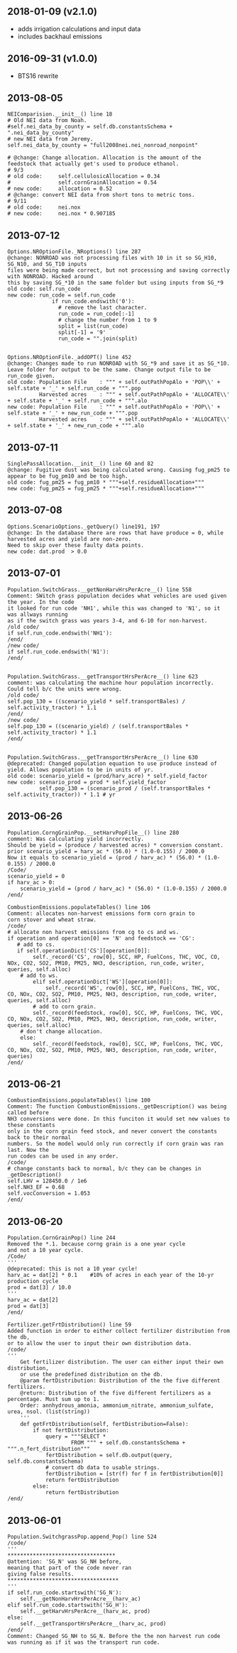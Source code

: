 2018-01-09 (v2.1.0)
-------------------
* adds irrigation calculations and input data
* includes backhaul emissions


2016-09-31 (v1.0.0)
-------------------
* BTS16 rewrite

2013-08-05
----------
    NEIComparision.__init__() line 18
    # Old NEI data from Noah.
    #self.nei_data_by_county = self.db.constantsSchema + ".nei_data_by_county"
    # new NEI data from Jeremy.
    self.nei_data_by_county = "full2008nei.nei_nonroad_nonpoint"

    # @change: Change allocation. Allocation is the amount of the feedstock that actually get's used to produce ethanol.
    # 9/3
    # old code:     self.cellulosicAllocation = 0.34
    #               self.cornGrainAllocation = 0.54
    # new code:     allocation = 0.52
    # @change: convert NEI data from short tons to metric tons.
    # 9/11
    # old code:     nei.nox
    # new code:     nei.nox * 0.907185

2013-07-12 
----------
    Options.NROptionFile._NRoptions() line 287
    @change: NONROAD was not processing files with 10 in it so SG_H10, SG_N10, and SG_T10 inputs
    files were being made correct, but not processing and saving correctly with NONROAD. Hacked around
    this by saving SG_*10 in the same folder but using inputs from SG_*9
    old code: self.run_code
    new code: run_code = self.run_code 
                  if run_code.endswith('0'):
                    # remove the last character.
                    run_code = run_code[:-1]
                    # change the number from 1 to 9
                    split = list(run_code)
                    split[-1] = '9'
                    run_code = "".join(split)
    
    
    Options.NROptionFile._addOPT() line 452
    @change: Changes made to run NONROAD with SG_*9 and save it as SG_*10.  
    Leave folder for output to be the same. Change output file to be run_code given.
    old code: Population File    : """ + self.outPathPopAlo + 'POP\\' + self.state + '_' + self.run_code + """.pop
              Harvested acres    : """ + self.outPathPopAlo + 'ALLOCATE\\' + self.state + '_' + self.run_code + """.alo
    new code: Population File    : """ + self.outPathPopAlo + 'POP\\' + self.state + '_' + new_run_code + """.pop
              Harvested acres    : """ + self.outPathPopAlo + 'ALLOCATE\\' + self.state + '_' + new_run_code + """.alo

2013-07-11
----------
    SinglePassAllocation.__init__() line 60 and 82
    @change: Fugitive dust was being calculated wrong. Causing fug_pm25 to appear to be fug_pm10 and be too high.
    old code: fug_pm25 = fug_pm10 * """+self.residueAllocation+"""
    new code: fug_pm25 = fug_pm25 * """+self.residueAllocation+"""

2013-07-08
----------
    Options.ScenarioOptions._getQuery() line191, 197
    @change: In the database there are rows that have produce = 0, while harvested acres and yield are non-zero.
    Need to skip over these faulty data points.
    new code: dat.prod  > 0.0

2013-07-01
----------
    Population.SwitchGrass.__getNonHarvHrsPerAcre__() line 558
    Comment: SWitch grass population decides what vehicles are used given the year. In the code
    it looked for run code 'NH1', while this was changed to 'N1', so it was allways running
    as if the switch grass was years 3-4, and 6-10 for non-harvest.
    /old code/
    if self.run_code.endswith('NH1'):
    /end/
    /new code/
    if self.run_code.endswith('N1'):    
    /end/


    Population.SwitchGrass.__getTransportHrsPerAcre__() line 623
    comment: was calculating the machine hour population incorrectly.
    Could tell b/c the units were wrong.
    /old code/
    self.pop_130 = ((scenario_yield * self.transportBales) / self.activity_tractor) * 1.1
    /end/
    /new code/
    self.pop_130 = ((scenario_yield) / (self.transportBales * self.activity_tractor) * 1.1
    /end/


    Population.SwitchGrass.__getTransportHrsPerAcre__() line 630
    @deprecated: Changed population equation to use produce instead of yield. Allows population to be in units of yr.
    old code: scenario_yield = (prod/harv_acre) * self.yield_factor  
    new code: scenario_prod = prod * self.yield_factor  
              self.pop_130 = (scenario_prod / (self.transportBales * self.activity_tractor)) * 1.1 # yr

2013-06-26
----------
    Population.CorngGrainPop.__setHarvPopFile__() line 280
    comment: Was calculating yield incorrectly.
    Should be yield = (produce / harvested acres) * conversion constant.
    prior scenario_yield = harv_ac * (56.0) * (1.0-0.155) / 2000.0
    Now it equals to scenario_yield = (prod / harv_ac) * (56.0) * (1.0-0.155) / 2000.0
    /Code/
    scenario_yield = 0
    if harv_ac > 0:
        scenario_yield = (prod / harv_ac) * (56.0) * (1.0-0.155) / 2000.0
    /end/

    CombustionEmissions.populateTables() line 106
    Comment: allocates non-harvest emissions form corn grain to
    corn stover and wheat straw.
    /code/
    # allocate non harvest emissions from cg to cs and ws.
    if operation and operation[0] == 'N' and feedstock == 'CG': 
       # add to cs.
       if self.operationDict['CS'][operation[0]]:
            self._record('CS', row[0], SCC, HP, FuelCons, THC, VOC, CO, NOx, CO2, SO2, PM10, PM25, NH3, description, run_code, writer, queries, self.alloc)
        # add to ws. 
            elif self.operationDict['WS'][operation[0]]:  
                self._record('WS', row[0], SCC, HP, FuelCons, THC, VOC, CO, NOx, CO2, SO2, PM10, PM25, NH3, description, run_code, writer, queries, self.alloc)
            # add to corn grain.
            self._record(feedstock, row[0], SCC, HP, FuelCons, THC, VOC, CO, NOx, CO2, SO2, PM10, PM25, NH3, description, run_code, writer, queries, self.alloc)
        # don't change allocation.
        else: 
            self._record(feedstock, row[0], SCC, HP, FuelCons, THC, VOC, CO, NOx, CO2, SO2, PM10, PM25, NH3, description, run_code, writer, queries)
    /end/

2013-06-21
----------
    CombustionEmissions.populateTables() line 100
    Comment: The function CombustionEmissions._getDescription() was being called before
    NH3 conversions were done. In this funciton it would set new values to these constants
    only in the corn grain feed stock, and never convert the constants back to their normal
    numbers. So the model would only run correctly if corn grain was ran last. Now the 
    run codes can be used in any order.
    /code/
    # change constants back to normal, b/c they can be changes in _getDescription()
    self.LHV = 128450.0 / 1e6  
    self.NH3_EF = 0.68
    self.vocConversion = 1.053
    /end/

2013-06-20
----------
    Population.CornGrainPop() line 244
    Removed the *.1. because corng grain is a one year cycle
    and not a 10 year cycle.
    /Code/
    '''
    @deprecated: this is not a 10 year cycle!
    harv_ac = dat[2] * 0.1    #10% of acres in each year of the 10-yr production cycle
    prod = dat[3] / 10.0 
    '''
    harv_ac = dat[2]     
    prod = dat[3]
    /end/

    Fertilizer.getFrtDistribution() line 59
    Added function in order to either collect fertilizer distribution from the db,
    or to allow the user to input their own distribution data.
    /code/
    '''
        Get fertilizer distribution. The user can either input their own distribution, 
        or use the predefined distribution on the db.
        @param fertDistribution: Distribution of the the five different fertilizers. 
        @return: Distribution of the five different fertilizers as a percentage. Must sum up to 1.
        Order: annhydrous_amonia, ammonium_nitrate, ammonium_sulfate, urea, nsol. (list(string))
        '''    
        def getFrtDistribution(self, fertDistribution=False):
            if not fertDistribution:
                query = """SELECT * 
                        FROM """ + self.db.constantsSchema + """.n_fert_distribution""" 
                fertDistribution = self.db.output(query, self.db.constantsSchema)
                # convert db data to usable strings.
                fertDistribution = [str(f) for f in fertDistribution[0]]
                return fertDistribution
            else: 
                return fertDistribution
    /end/

2013-06-01
----------
    Population.SwitchgrassPop.append_Pop() line 524
    /code/
    '''
    **********************************
    @attention: 'SG_N' was SG_NH before,
    meaning that part of the code never ran 
    giving false results.
    ***********************************
    '''
    if self.run_code.startswith('SG_N'): 
        self.__getNonHarvHrsPerAcre__(harv_ac)
    elif self.run_code.startswith('SG_H'):
        self.__getHarvHrsPerAcre__(harv_ac, prod)
    else:
        self.__getTransportHrsPerAcre__(harv_ac, prod)
    /end/
    Comment: Changed SG_NH to SG_N. Before the the non harvest run code
    was running as if it was the transport run code.
 

